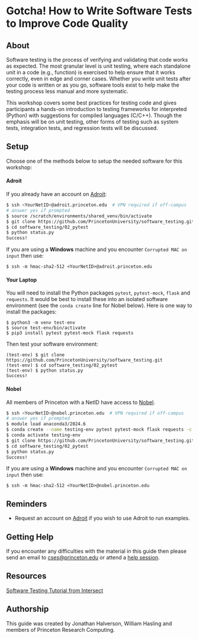 # Gotcha! How to Write Software Tests to Improve Code Quality

## About

Software testing is the process of verifying and validating that code works as expected. The most granular level is unit testing, where each standalone unit in a code (e.g., function) is exercised to help ensure that it works correctly, even in edge and corner cases. Whether you write unit tests after your code is written or as you go, software tools exist to help make the testing process less manual and more systematic.

This workshop covers some best practices for testing code and gives participants a hands-on introduction to testing frameworks for interpreted (Python) with suggestions for compiled languages (C/C++). Though the emphasis will be on unit testing, other forms of testing such as system tests, integration tests, and regression tests will be discussed.

## Setup

Choose one of the methods below to setup the needed software for this workshop:

#### Adroit

If you already have an account on [Adroit](https://researchcomputing.princeton.edu/systems/adroit):

```bash
$ ssh <YourNetID>@adroit.princeton.edu  # VPN required if off-campus
# answer yes if prompted
$ source /scratch/environments/shared_venv/bin/activate
$ git clone https://github.com/PrincetonUniversity/software_testing.git
$ cd software_testing/02_pytest
$ python status.py
Success!
```

If you are using a **Windows** machine and you encounter `Corrupted MAC on input` then use:

```
$ ssh -m hmac-sha2-512 <YourNetID>@adroit.princeton.edu
```

#### Your Laptop

You will need to install the Python packages `pytest`, `pytest-mock`, `flask` and `requests`. It would be best to install these into an isolated software environment (see the `conda create` line for Nobel below). Here is one way to install the packages:

```
$ python3 -m venv test-env
$ source test-env/bin/activate
$ pip3 install pytest pytest-mock flask requests
```

Then test your software environment:

```
(test-env) $ git clone https://github.com/PrincetonUniversity/software_testing.git
(test-env) $ cd software_testing/02_pytest
(test-env) $ python status.py
Success!
```

#### Nobel

All members of Princeton with a NetID have access to [Nobel](https://researchcomputing.princeton.edu/systems/nobel).

```bash
$ ssh <YourNetID>@nobel.princeton.edu  # VPN required if off-campus
# answer yes if prompted
$ module load anaconda3/2024.6
$ conda create --name testing-env pytest pytest-mock flask requests -c conda-forge -y
$ conda activate testing-env
$ git clone https://github.com/PrincetonUniversity/software_testing.git
$ cd software_testing/02_pytest
$ python status.py
Success!
```

If you are using a **Windows** machine and you encounter `Corrupted MAC on input` then use:

```
$ ssh -m hmac-sha2-512 <YourNetID>@nobel.princeton.edu
```

<!--
## Attendance

[Link](https://docs.google.com/spreadsheets/d/1IvaQ32-BcRHdQhDz979HX-7U7qjzRDyp/edit#gid=395939115)

## Workshop Survey

Toward the end of the workshop please complete [this survey](http://bit.ly/PUBootcampWinter2021survey).
-->

## Reminders

- Request an account on [Adroit](https://forms.rc.princeton.edu/registration/?q=adroit) if you wish to use Adroit to run examples.

## Getting Help

If you encounter any difficulties with the material in this guide then please send an email to <a href="mailto:cses@princeton.edu">cses@princeton.edu</a> or attend a <a href="https://researchcomputing.princeton.edu/education/help-sessions">help session</a>.

## Resources
[Software Testing Tutorial from Intersect](https://intersect-training.org/testing-lesson/index.html)

## Authorship

This guide was created by Jonathan Halverson, William Hasling and members of Princeton Research Computing.
